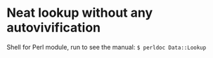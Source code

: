 # Neat lookup without any autovivification

Shell for Perl module, run to see the manual:
```$ perldoc Data::Lookup```
